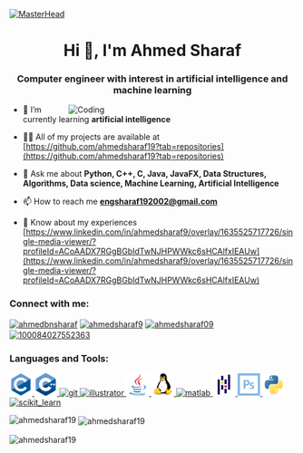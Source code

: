 [![MasterHead](https://static.vecteezy.com/system/resources/previews/001/410/912/original/artificial-intelligence-concept-futuristic-banner-vector.jpg
)](https://rishavchanda.io)

<h1 align="center">Hi 👋, I'm Ahmed Sharaf</h1>
<h3 align="center">Computer engineer with interest in artificial intelligence and machine learning</h3>
<img align="right" alt="Coding" width="400" src="https://cdn.dribbble.com/users/1162077/screenshots/3848914/programmer.gif">

- 🌱 I’m currently learning **artificial intelligence**

- 👨‍💻 All of my projects are available at [https://github.com/ahmedsharaf19?tab=repositories](https://github.com/ahmedsharaf19?tab=repositories)

- 💬 Ask me about **Python, C++, C, Java, JavaFX, Data Structures, Algorithms, Data science, Machine Learning, Artificial Intelligence**

- 📫 How to reach me **engsharaf192002@gmail.com**

- 📄 Know about my experiences [https://www.linkedin.com/in/ahmedsharaf9/overlay/1635525717726/single-media-viewer/?profileId=ACoAADX7RGgBGbIdTwNJHPWWkc6sHCAlfxIEAUw](https://www.linkedin.com/in/ahmedsharaf9/overlay/1635525717726/single-media-viewer/?profileId=ACoAADX7RGgBGbIdTwNJHPWWkc6sHCAlfxIEAUw)

<h3 align="left">Connect with me:</h3>
<p align="left">
<a href="https://twitter.com/ahmedbnsharaf" target="blank"><img align="center" src="https://raw.githubusercontent.com/rahuldkjain/github-profile-readme-generator/master/src/images/icons/Social/twitter.svg" alt="ahmedbnsharaf" height="30" width="40" /></a>
<a href="https://linkedin.com/in/ahmedsharaf9" target="blank"><img align="center" src="https://raw.githubusercontent.com/rahuldkjain/github-profile-readme-generator/master/src/images/icons/Social/linked-in-alt.svg" alt="ahmedsharaf9" height="30" width="40" /></a>
<a href="https://kaggle.com/ahmedsharaf09" target="blank"><img align="center" src="https://raw.githubusercontent.com/rahuldkjain/github-profile-readme-generator/master/src/images/icons/Social/kaggle.svg" alt="ahmedsharaf09" height="30" width="40" /></a>
<a href="https://fb.com/100084027552363" target="blank"><img align="center" src="https://raw.githubusercontent.com/rahuldkjain/github-profile-readme-generator/master/src/images/icons/Social/facebook.svg" alt="100084027552363" height="30" width="40" /></a>
</p>

<h3 align="left">Languages and Tools:</h3>
<p align="left"> <a href="https://www.cprogramming.com/" target="_blank" rel="noreferrer"> <img src="https://raw.githubusercontent.com/devicons/devicon/master/icons/c/c-original.svg" alt="c" width="40" height="40"/> </a> <a href="https://www.w3schools.com/cpp/" target="_blank" rel="noreferrer"> <img src="https://raw.githubusercontent.com/devicons/devicon/master/icons/cplusplus/cplusplus-original.svg" alt="cplusplus" width="40" height="40"/> </a> <a href="https://git-scm.com/" target="_blank" rel="noreferrer"> <img src="https://www.vectorlogo.zone/logos/git-scm/git-scm-icon.svg" alt="git" width="40" height="40"/> </a> <a href="https://www.adobe.com/in/products/illustrator.html" target="_blank" rel="noreferrer"> <img src="https://www.vectorlogo.zone/logos/adobe_illustrator/adobe_illustrator-icon.svg" alt="illustrator" width="40" height="40"/> </a> <a href="https://www.java.com" target="_blank" rel="noreferrer"> <img src="https://raw.githubusercontent.com/devicons/devicon/master/icons/java/java-original.svg" alt="java" width="40" height="40"/> </a> <a href="https://www.linux.org/" target="_blank" rel="noreferrer"> <img src="https://raw.githubusercontent.com/devicons/devicon/master/icons/linux/linux-original.svg" alt="linux" width="40" height="40"/> </a> <a href="https://www.mathworks.com/" target="_blank" rel="noreferrer"> <img src="https://upload.wikimedia.org/wikipedia/commons/2/21/Matlab_Logo.png" alt="matlab" width="40" height="40"/> </a> <a href="https://pandas.pydata.org/" target="_blank" rel="noreferrer"> <img src="https://raw.githubusercontent.com/devicons/devicon/2ae2a900d2f041da66e950e4d48052658d850630/icons/pandas/pandas-original.svg" alt="pandas" width="40" height="40"/> </a> <a href="https://www.photoshop.com/en" target="_blank" rel="noreferrer"> <img src="https://raw.githubusercontent.com/devicons/devicon/master/icons/photoshop/photoshop-line.svg" alt="photoshop" width="40" height="40"/> </a> <a href="https://www.python.org" target="_blank" rel="noreferrer"> <img src="https://raw.githubusercontent.com/devicons/devicon/master/icons/python/python-original.svg" alt="python" width="40" height="40"/> </a> <a href="https://scikit-learn.org/" target="_blank" rel="noreferrer"> <img src="https://upload.wikimedia.org/wikipedia/commons/0/05/Scikit_learn_logo_small.svg" alt="scikit_learn" width="40" height="40"/> </a> </p>

<p><img align="left" src="https://github-readme-stats.vercel.app/api/top-langs?username=ahmedsharaf19&show_icons=true&locale=en&layout=compact" alt="ahmedsharaf19" /></p>

<p>&nbsp;<img align="center" src="https://github-readme-stats.vercel.app/api?username=ahmedsharaf19&show_icons=true&locale=en" alt="ahmedsharaf19" /></p>

<p><img align="center" src="https://github-readme-streak-stats.herokuapp.com/?user=ahmedsharaf19&" alt="ahmedsharaf19" /></p>
